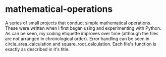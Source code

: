 # mathematical-operations
A series of small projects that conduct simple mathematical operations. These were written when I first began using and experimenting with Python. As can be seen, my coding etiquette improves over time (although the files are not arranged in chronological order). Error handling can be seen in circle_area_calculation and square_root_calculation. Each file's function is exactly as described in it's title.
